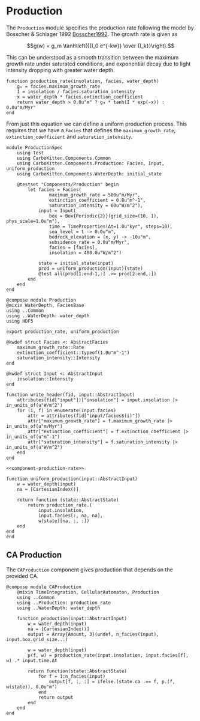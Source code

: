 # Production

The `Production` module specifies the production rate following the model by Bosscher & Schlager 1992 [Bosscher1992](@cite).
The growth rate is given as

$$g(w) = g_m \tanh\left({{I_0 e^{-kw}} \over {I_k}}\right).$$

This can be understood as a smooth transition between the maximum growth rate under saturated conditions, and exponential decay due to light intensity dropping with greater water depth.

``` {.julia #component-production-rate}
function production_rate(insolation, facies, water_depth)
    gₘ = facies.maximum_growth_rate
    I = insolation / facies.saturation_intensity
    x = water_depth * facies.extinction_coefficient
    return water_depth > 0.0u"m" ? gₘ * tanh(I * exp(-x)) : 0.0u"m/Myr"
end
```

From just this equation we can define a uniform production process. This requires that we have a `Facies` that defines the `maximum_growth_rate`, `extinction_coefficient` and `saturation_intensity`.

``` {.julia file=test/Components/ProductionSpec.jl}
module ProductionSpec
    using Test
    using CarboKitten.Components.Common
    using CarboKitten.Components.Production: Facies, Input, uniform_production
    using CarboKitten.Components.WaterDepth: initial_state

    @testset "Components/Production" begin
        let facies = Facies(
                maximum_growth_rate = 500u"m/Myr",
                extinction_coefficient = 0.8u"m^-1",
                saturation_intensity = 60u"W/m^2"),
            input = Input(
                box = Box{Periodic{2}}(grid_size=(10, 1), phys_scale=1.0u"m"),
                time = TimeProperties(Δt=1.0u"kyr", steps=10),
                sea_level = t -> 0.0u"m",
		        bedrock_elevation = (x, y) -> -10u"m",
		        subsidence_rate = 0.0u"m/Myr",
                facies = [facies],
                insolation = 400.0u"W/m^2")

            state = initial_state(input)
            prod = uniform_production(input)(state)
            @test all(prod[1:end-1,:] .>= prod[2:end,:])
        end     
    end
end
```

``` {.julia file=src/Components/Production.jl}
@compose module Production
@mixin WaterDepth, FaciesBase
using ..Common
using ..WaterDepth: water_depth
using HDF5

export production_rate, uniform_production

@kwdef struct Facies <: AbstractFacies
    maximum_growth_rate::Rate
    extinction_coefficient::typeof(1.0u"m^-1")
    saturation_intensity::Intensity
end

@kwdef struct Input <: AbstractInput
    insolation::Intensity
end

function write_header(fid, input::AbstractInput)
    attributes(fid["input"])["insolation"] = input.insolation |> in_units_of(u"W/m^2")
    for (i, f) in enumerate(input.facies)
        attr = attributes(fid["input/facies$(i)"])
        attr["maximum_growth_rate"] = f.maximum_growth_rate |> in_units_of(u"m/Myr")
        attr["extinction_coefficient"] = f.extinction_coefficient |> in_units_of(u"m^-1")
        attr["saturation_intensity"] = f.saturation_intensity |> in_units_of(u"W/m^2")
    end
end

<<component-production-rate>>

function uniform_production(input::AbstractInput)
    w = water_depth(input)
    na = [CartesianIndex()]

    return function (state::AbstractState)
        return production_rate.(
            input.insolation,
            input.facies[:, na, na],
            w(state)[na, :, :])
    end
end
end
```

## CA Production

The `CAProduction` component gives production that depends on the provided CA.

``` {.julia file=src/Components/CAProduction.jl}
@compose module CAProduction
    @mixin TimeIntegration, CellularAutomaton, Production
    using ..Common
    using ..Production: production_rate
    using ..WaterDepth: water_depth

    function production(input::AbstractInput)
        w = water_depth(input)
        na = [CartesianIndex()]
        output = Array{Amount, 3}(undef, n_facies(input), input.box.grid_size...)

        w = water_depth(input)
        p(f, w) = production_rate(input.insolation, input.facies[f], w) .* input.time.Δt

        return function(state::AbstractState)
            for f = 1:n_facies(input)
                output[f, :, :] = ifelse.(state.ca .== f, p.(f, w(state)), 0.0u"m")
            end
            return output
        end 
    end
end
```
